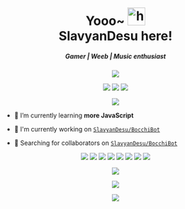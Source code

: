 <h1 align="center">Yooo~ <img src="https://user-images.githubusercontent.com/1303154/88677602-1635ba80-d120-11ea-84d8-d263ba5fc3c0.gif" width="40px" alt="hi"><br>SlavyanDesu here!</h1>
<h5 align="center">Gamer | Weeb | Music enthusiast</h5>

<p align="center">
  <img src="https://s8.gifyu.com/images/minifesto-1.gif" />
</p>

<p align="center">
  <a href="https://instagram.com/rl_slavyan"><img src="https://img.shields.io/badge/-rl_slavyan-purple?style=flat-square&logo=instagram&logoColor=white&link=https://instagram.com/rl_slavyan/" /></a>
  <a href="https://www.youtube.com/channel/UCg_NUppMwYKiGp23rjFMyEg"><img src="https://img.shields.io/badge/-Heikal%20Syah%20Shiddiq-darkred?style=flat-square&logo=youtube&logoColor=white&link=https://www.youtube.com/channel/UCg_NUppMwYKiGp23rjFMyEg/" /></a>
  <a href="mailto:slavyan@secret.fyi"><img src="https://img.shields.io/badge/-slavyan@secret.fyi-c14438?style=flat-square&logo=Gmail&logoColor=white&link=mailto:slavyan@secret.fyi" /></a>
</p>

<p align="center">
  <img src="https://www.osustuff.org/img/imageslice/2020-11-05/133230/724240.jpg" />
</p>

- 🌱 I’m currently learning **more JavaScript**

- 📝 I'm currently working on [`SlavyanDesu/BocchiBot`](https://github.com/SlavyanDesu/BocchiBot)

- 👥 Searching for collaborators on [`SlavyanDesu/BocchiBot`](https://github.com/SlavyanDesu/BocchiBot)

<p align="center">
  <img src="https://img.shields.io/badge/-JavaScript-black?style=flat-square&logo=javascript" />
  <img src="https://img.shields.io/badge/-Node.js-black?style=flat-square&logo=Node.js" />
  <img src="https://img.shields.io/badge/-HTML5-black?style=flat-square&logo=html5&logoColor=white" />
  <img src="https://img.shields.io/badge/-CSS3-black?style=flat-square&logo=css3" />
  <img src="https://img.shields.io/badge/-MySQL-black?style=flat-square&logo=mysql" />
  <img src="https://img.shields.io/badge/-Git-black?style=flat-square&logo=git" />
  <img src="https://img.shields.io/badge/-GitHub-black?style=flat-square&logo=github" />
  <img src="https://img.shields.io/badge/-Python-black?style=flat-square&logo=python" />
</p>

<p align="center">
  <a href="https://github.com/SlavyanDesu"><img src="https://github-readme-stats.vercel.app/api?username=SlavyanDesu&bg_color=30,e96443,904e95&title_color=fff&text_color=fff&icon_color=fff&hide_border=true&show_icons=true" /></a>
</p>

<p align="center">
  <a href="https://github.com/SlavyanDesu"><img src="https://github-readme-stats.vercel.app/api/top-langs?username=SlavyanDesu&bg_color=30,e96443,904e95&title_color=fff&text_color=fff&hide_border=true&show_icons=true&layout=compact" /></a>
</p>

<p align="center">
  <a href="https://twitter.com/sl_avyan"><img src="https://img.shields.io/twitter/follow/sl_avyan?logo=twitter&style=for-the-badge" /></a>
</p>
